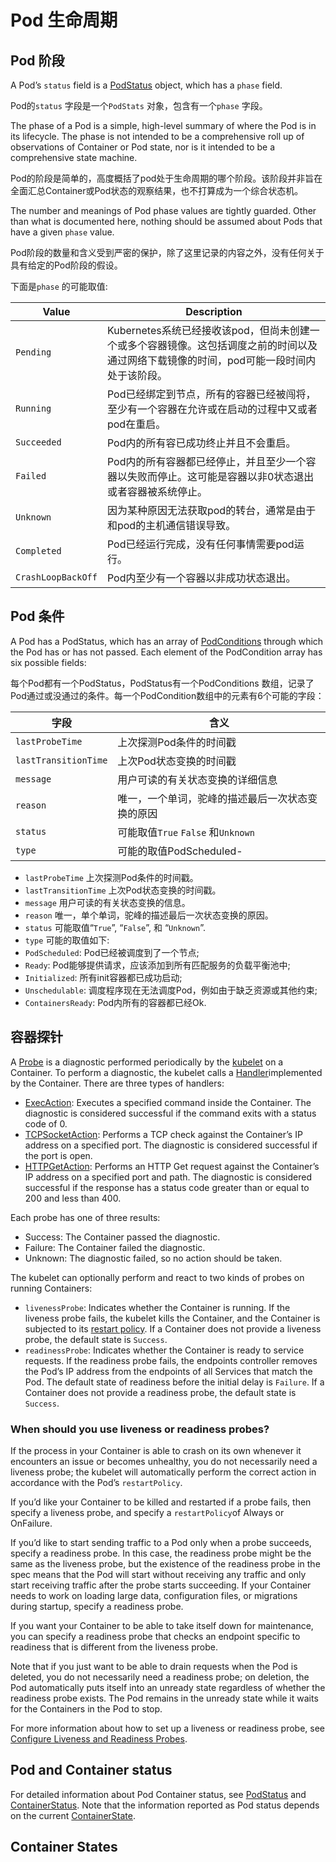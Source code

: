 # Pod 生命周期



## Pod 阶段

A Pod’s `status` field is a [PodStatus](https://kubernetes.io/docs/reference/generated/kubernetes-api/v1.14/#podstatus-v1-core) object, which has a `phase` field.

Pod的`status` 字段是一个`PodStats` 对象，包含有一个`phase` 字段。

The phase of a Pod is a simple, high-level summary of where the Pod is in its lifecycle. The phase is not intended to be a comprehensive roll up of observations of Container or Pod state, nor is it intended to be a comprehensive state machine.

Pod的阶段是简单的，高度概括了pod处于生命周期的哪个阶段。该阶段并非旨在全面汇总Container或Pod状态的观察结果，也不打算成为一个综合状态机。

The number and meanings of Pod phase values are tightly guarded. Other than what is documented here, nothing should be assumed about Pods that have a given `phase` value.

Pod阶段的数量和含义受到严密的保护，除了这里记录的内容之外，没有任何关于具有给定的Pod阶段的假设。

下面是`phase` 的可能取值:

| Value              | Description                                                  |
| ------------------ | ------------------------------------------------------------ |
| `Pending`          | Kubernetes系统已经接收该pod，但尚未创建一个或多个容器镜像。这包括调度之前的时间以及通过网络下载镜像的时间，pod可能一段时间内处于该阶段。 |
| `Running`          | Pod已经绑定到节点，所有的容器已经被闯将，至少有一个容器在允许或在启动的过程中又或者pod在重启。 |
| `Succeeded`        | Pod内的所有容已成功终止并且不会重启。                        |
| `Failed`           | Pod内的所有容器都已经停止，并且至少一个容器以失败而停止。这可能是容器以非0状态退出或者容器被系统停止。 |
| `Unknown`          | 因为某种原因无法获取pod的转台，通常是由于和pod的主机通信错误导致。 |
| `Completed`        | Pod已经运行完成，没有任何事情需要pod运行。                   |
| `CrashLoopBackOff` | Pod内至少有一个容器以非成功状态退出。                        |

## Pod 条件

A Pod has a PodStatus, which has an array of [PodConditions](https://kubernetes.io/docs/reference/generated/kubernetes-api/v1.14/#podcondition-v1-core) through which the Pod has or has not passed. Each element of the PodCondition array has six possible fields:

每个Pod都有一个PodStatus，PodStatus有一个PodConditions 数组，记录了Pod通过或没通过的条件。每一个PodCondition数组中的元素有6个可能的字段：

| 字段                 | 含义                                             |
| -------------------- | ------------------------------------------------ |
| `lastProbeTime`      | 上次探测Pod条件的时间戳                          |
| `lastTransitionTime` | 上次Pod状态变换的时间戳                          |
| `message`            | 用户可读的有关状态变换的详细信息                 |
| `reason`             | 唯一，一个单词，驼峰的描述最后一次状态变换的原因 |
| `status`             | 可能取值`True` `False` 和`Unknown`               |
| `type`               | 可能的取值PodScheduled-                          |



-  `lastProbeTime` 上次探测Pod条件的时间戳。
-  `lastTransitionTime` 上次Pod状态变换的时间戳。
-  `message` 用户可读的有关状态变换的信息。
-  `reason` 唯一，单个单词，驼峰的描述最后一次状态变换的原因。
-  `status` 可能取值“`True`”, “`False`”, 和 “`Unknown`”.
-  `type` 可能的取值如下:
  - `PodScheduled`:   Pod已经被调度到了一个节点;
  - `Ready`:  Pod能够提供请求，应该添加到所有匹配服务的负载平衡池中;
  - `Initialized`: 所有init容器都已成功启动;
  - `Unschedulable`:  调度程序现在无法调度Pod，例如由于缺乏资源或其他约束;
  - `ContainersReady`: Pod内所有的容器都已经Ok.

## 容器探针

A [Probe](https://kubernetes.io/docs/reference/generated/kubernetes-api/v1.14/#probe-v1-core) is a diagnostic performed periodically by the [kubelet](https://kubernetes.io/docs/admin/kubelet/) on a Container. To perform a diagnostic, the kubelet calls a [Handler](https://godoc.org/k8s.io/kubernetes/pkg/api/v1#Handler)implemented by the Container. There are three types of handlers:

- [ExecAction](https://kubernetes.io/docs/reference/generated/kubernetes-api/v1.14/#execaction-v1-core): Executes a specified command inside the Container. The diagnostic is considered successful if the command exits with a status code of 0.
- [TCPSocketAction](https://kubernetes.io/docs/reference/generated/kubernetes-api/v1.14/#tcpsocketaction-v1-core): Performs a TCP check against the Container’s IP address on a specified port. The diagnostic is considered successful if the port is open.
- [HTTPGetAction](https://kubernetes.io/docs/reference/generated/kubernetes-api/v1.14/#httpgetaction-v1-core): Performs an HTTP Get request against the Container’s IP address on a specified port and path. The diagnostic is considered successful if the response has a status code greater than or equal to 200 and less than 400.

Each probe has one of three results:

- Success: The Container passed the diagnostic.
- Failure: The Container failed the diagnostic.
- Unknown: The diagnostic failed, so no action should be taken.

The kubelet can optionally perform and react to two kinds of probes on running Containers:

- `livenessProbe`: Indicates whether the Container is running. If the liveness probe fails, the kubelet kills the Container, and the Container is subjected to its [restart policy](https://kubernetes.io/docs/concepts/workloads/pods/pod-lifecycle/#restart-policy). If a Container does not provide a liveness probe, the default state is `Success`.
- `readinessProbe`: Indicates whether the Container is ready to service requests. If the readiness probe fails, the endpoints controller removes the Pod’s IP address from the endpoints of all Services that match the Pod. The default state of readiness before the initial delay is `Failure`. If a Container does not provide a readiness probe, the default state is `Success`.

### When should you use liveness or readiness probes?

If the process in your Container is able to crash on its own whenever it encounters an issue or becomes unhealthy, you do not necessarily need a liveness probe; the kubelet will automatically perform the correct action in accordance with the Pod’s `restartPolicy`.

If you’d like your Container to be killed and restarted if a probe fails, then specify a liveness probe, and specify a `restartPolicy`of Always or OnFailure.

If you’d like to start sending traffic to a Pod only when a probe succeeds, specify a readiness probe. In this case, the readiness probe might be the same as the liveness probe, but the existence of the readiness probe in the spec means that the Pod will start without receiving any traffic and only start receiving traffic after the probe starts succeeding. If your Container needs to work on loading large data, configuration files, or migrations during startup, specify a readiness probe.

If you want your Container to be able to take itself down for maintenance, you can specify a readiness probe that checks an endpoint specific to readiness that is different from the liveness probe.

Note that if you just want to be able to drain requests when the Pod is deleted, you do not necessarily need a readiness probe; on deletion, the Pod automatically puts itself into an unready state regardless of whether the readiness probe exists. The Pod remains in the unready state while it waits for the Containers in the Pod to stop.

For more information about how to set up a liveness or readiness probe, see [Configure Liveness and Readiness Probes](https://kubernetes.io/docs/tasks/configure-pod-container/configure-liveness-readiness-probes/).

## Pod and Container status

For detailed information about Pod Container status, see [PodStatus](https://kubernetes.io/docs/reference/generated/kubernetes-api/v1.14/#podstatus-v1-core) and [ContainerStatus](https://kubernetes.io/docs/reference/generated/kubernetes-api/v1.14/#containerstatus-v1-core). Note that the information reported as Pod status depends on the current [ContainerState](https://kubernetes.io/docs/reference/generated/kubernetes-api/v1.14/#containerstatus-v1-core).

## Container States